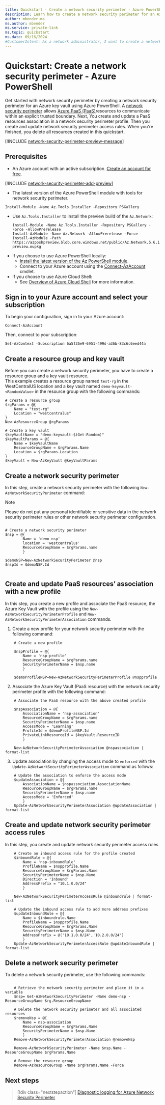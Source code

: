 ```yaml
---
title: Quickstart - Create a network security perimeter - Azure PowerShell
description: Learn how to create a network security perimeter for an Azure resource using Azure PowerShell. This example demonstrates the creation of a network security perimeter for an Azure Key Vault.
author: mbender-ms
ms.author: mbender
ms.service: private-link
ms.topic: quickstart
ms.date: 09/16/2024
#CustomerIntent: As a network administrator, I want to create a network security perimeter for an Azure resource using Azure PowerShell, so that I can control the network traffic to and from the resource.
---
```


# Quickstart: Create a network security perimeter - Azure PowerShell

Get started with network security perimeter by creating a network security perimeter for an Azure key vault using Azure PowerShell. A [network security perimeter](network-security-perimeter-concepts.md) allows [Azure PaaS (PaaS)](./network-security-perimeter-concepts.md#onboarded-private-link-resources)resources to communicate within an explicit trusted boundary. Next, You create and update a PaaS resources association in a network security perimeter profile. Then you create and update network security perimeter access rules. When you're finished, you delete all resources created in this quickstart.

[!INCLUDE [network-security-perimeter-preview-message](../../includes/network-security-perimeter-preview-message.md)]

## Prerequisites

- An Azure account with an active subscription. [Create an account for free](https://azure.microsoft.com/free/?WT.mc_id=A261C142F).

[!INCLUDE [network-security-perimeter-add-preview](../../includes/network-security-perimeter-add-preview.md)]

- The latest version of the Azure PowerShell module with tools for network security perimeter.
```azurepowershell
Install-Module -Name Az.Tools.Installer -Repository PSGallery
```

- Use `Az.Tools.Installer` to install the preview build of the `Az.Network`:

    ```azurepowershell-interactive
    Install-Module -Name Az.Tools.Installer -Repository PSGallery -Force -AllowPrerelease
    Install-AzModule -Name Az.Network -AllowPrerelease -Force
    Install-AzModule -Path https://azposhpreview.blob.core.windows.net/public/Az.Network.5.6.1-preview.nupkg
    ```

* If you choose to use Azure PowerShell locally:
  * [Install the latest version of the Az PowerShell module](/powershell/azure/install-azure-powershell).
  * Connect to your Azure account using the
    [Connect-AzAccount](/powershell/module/az.accounts/connect-azaccount) cmdlet.
* If you choose to use Azure Cloud Shell:
  * See [Overview of Azure Cloud Shell](/azure/cloud-shell/overview) for more information.

## Sign in to your Azure account and select your subscription

To begin your configuration, sign in to your Azure account:

```azurepowershell
Connect-AzAccount
```

Then, connect to your subscription:

```azurepowershell
Set-AzContext -Subscription 6a5f35e9-6951-499d-a36b-83c6c6eed44a
```

## Create a resource group and key vault

Before you can create a network security perimeter, you have to create a resource group and a key vault resource.  
This example creates a resource group named `test-rg` in the WestCentralUS location and a key vault named `demo-keyvault-<RandomValue>` in the resource group with the following commands:


```azurepowershell-interactive
# Create a resource group
$rgParams = @{
    Name = "test-rg"
    Location = "westcentralus"
}
New-AzResourceGroup @rgParams

# Create a key vault
$keyVaultName = "demo-keyvault-$(Get-Random)"
$keyVaultParams = @{
    Name = $keyVaultName
    ResourceGroupName = $rgParams.Name
    Location = $rgParams.Location
}
$keyVault = New-AzKeyVault @keyVaultParams

```

## Create a network security perimeter

In this step, create a network security perimeter with the following `New-AzNetworkSecurityPerimeter` command:

> [!NOTE]
> Please do not put any personal identifiable or sensitive data in the network security perimeter rules or other network security perimeter configuration.

```azurepowershell-interactive

# Create a network security perimeter
$nsp = @{ 
        Name = 'demo-nsp' 
        location = 'westcentralus' 
        ResourceGroupName = $rgParams.name  
        } 

$demoNSP=New-AzNetworkSecurityPerimeter @nsp
$nspId = $demoNSP.Id
  
```


## Create and update PaaS resources’ association with a new profile

In this step, you create a new profile and associate the PaaS resource, the Azure Key Vault with the profile using the `New-AzNetworkSecurityPerimeterProfile` and `New-AzNetworkSecurityPerimeterAssociation` commands.

1. Create a new profile for your network security perimeter with the following command:

```azurepowershell-interactive
    # Create a new profile
    
    $nspProfile = @{ 
        Name = 'nsp-profile' 
        ResourceGroupName = $rgParams.name 
        SecurityPerimeterName = $nsp.name 
        }
    
    $demoProfileNSP=New-AzNetworkSecurityPerimeterProfile @nspprofile
```

2. Associate the Azure Key Vault (PaaS resource) with the network security perimeter profile with the following command: 

```azurepowershell-interactive
    # Associate the PaaS resource with the above created profile
    
    $nspAssociation = @{ 
        AssociationName = 'nsp-association' 
        ResourceGroupName = $rgParams.name 
        SecurityPerimeterName = $nsp.name 
        AccessMode = 'Learning'  
        ProfileId = $demoProfileNSP.Id 
        PrivateLinkResourceId = $keyVault.ResourceID
        }

    New-AzNetworkSecurityPerimeterAssociation @nspassociation | format-list
```

3. Update association by changing the access mode to `enforced` with the `Update-AzNetworkSecurityPerimeterAssociation` command as follows:

```azurepowershell-interactive
    # Update the association to enforce the access mode
    $updateAssociation = @{ 
        AssociationName = $nspassociation.AssociationName 
        ResourceGroupName = $rgParams.name 
        SecurityPerimeterName = $nsp.name 
        AccessMode = 'Enforced'
        }
    Update-AzNetworkSecurityPerimeterAssociation @updateAssociation | format-list
```     

## Create and update network security perimeter access rules

In this step, you create and update network security perimeter access rules.

```azurepowershell-interactive
    # Create an inbound access rule for the profile created
    $inboundRule = @{ 
        Name = 'nsp-inboundRule' 
        ProfileName = $nspprofile.Name  
        ResourceGroupName = $rgParams.Name  
        SecurityPerimeterName = $nsp.Name  
        Direction = 'Inbound'  
        AddressPrefix = "10.1.0.0/24" 
        } 

    New-AzNetworkSecurityPerimeterAccessRule @inboundrule | format-list

    # Update the inbound access rule to add more address prefixes
    $updateInboundRule = @{ 
        Name = $inboundrule.Name 
        ProfileName = $nspprofile.Name  
        ResourceGroupName = $rgParams.Name  
        SecurityPerimeterName = $nsp.Name  
        AddressPrefix = @('10.1.0.0/24','10.2.0.0/24')
        }
    Update-AzNetworkSecurityPerimeterAccessRule @updateInboundRule | format-list
```

## Delete a network security perimeter 

To delete a network security perimeter, use the following commands:

```azurepowershell-interactive

    # Retrieve the network security perimeter and place it in a variable
    $nsp= Get-AzNetworkSecurityPerimeter -Name demo-nsp -ResourceGroupName $rg.ResourceGroupName

    # Delete the network security perimeter and all associated resources
    $removeNsp = @{ 
        Name = nsp-association
        ResourceGroupName = $rgParams.Name
        SecurityPerimeterName = $nsp.Name
        }
    Remove-AzNetworkSecurityPerimeterAssociation @removeNsp
    
    Remove-AzNetworkSecurityPerimeter -Name $nsp.Name -ResourceGroupName $rgParams.Name
    
    # Remove the resource group
    Remove-AzResourceGroup -Name $rgParams.Name -Force
```
 
## Next steps

> [!div class="nextstepaction"]
> [Diagnostic logging for Azure Network Security Perimeter](./network-security-perimeter-collect-resource-logs.md)